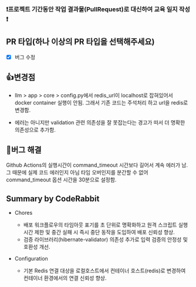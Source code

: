 ### ❗프로젝트 기간동안 작업 결과물(PullRequest)로 대신하여 교육 일지 작성 ❗

## PR 타입(하나 이상의 PR 타입을 선택해주세요)

- [x] 버그 수정 <br>

## 👍변경점

- llm > app > core > config.py에서 redis_url이 localhost로 잡혀있어서 docker container 실행이 안됨. 그래서 기존 코드는 주석처리 하고 url을 redis로 변경함.

- 에러는 아니지만 validation 관련 의존성을 잘 못잡는다는 경고가 떠서 더 명확한 의존성으로 추가함.
 
## 💊버그 해결

Github Actions의 실행시간이 command_timeout 시간보다 길어서 계속 에러가 남. 그 때문에 실제 코드 에러인지 아님 타임 오버인지를 분간할 수 없어 command_timeout 옵션 시간을 30분으로 설정함.


<!-- This is an auto-generated comment: release notes by coderabbit.ai -->
## Summary by CodeRabbit

- Chores
  - 배포 워크플로우의 타임아웃 표기를 초 단위로 명확화하고 원격 스크립트 실행 시간 제한 및 중간 실패 시 즉시 중단 동작을 도입하여 배포 신뢰성 향상.
  - 검증 라이브러리(hibernate-validator) 의존성 추가로 입력 검증의 안정성 및 호환성 개선.

- Configuration
  - 기본 Redis 연결 대상을 로컬호스트에서 컨테이너 호스트(redis)로 변경하여 컨테이너 환경에서의 연결 신뢰성 향상.
<!-- end of auto-generated comment: release notes by coderabbit.ai -->